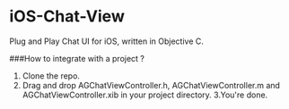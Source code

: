 # iOS-Chat-View
Plug and Play Chat UI for iOS, written in Objective C. 

###How to integrate with a project ?

1. Clone the repo.
2. Drag and drop AGChatViewController.h, AGChatViewController.m and AGChatViewController.xib in your project directory.
3.You're done.